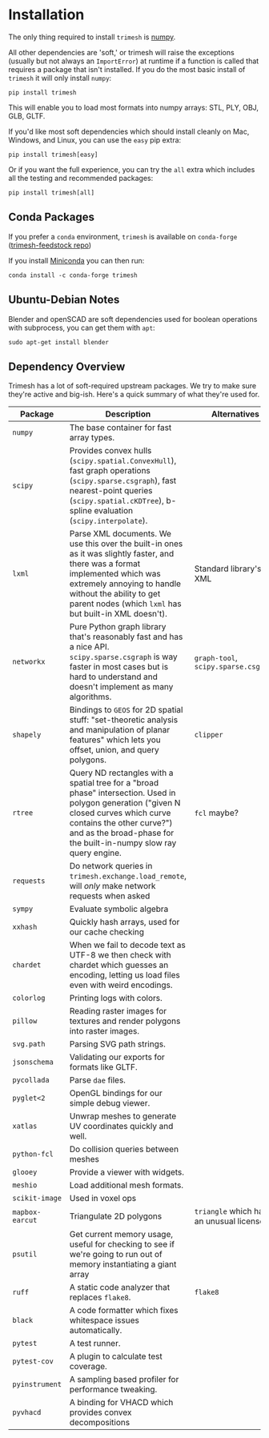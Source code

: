 Installation
=====================

The only thing required to install `trimesh` is
[numpy](http://www.numpy.org/).

All other dependencies are \'soft,\' or trimesh will raise the exceptions (usually but not always an `ImportError`) at runtime if a function is called that requires a package that isn\'t installed. If you do the most basic install of `trimesh` it will only install `numpy`:

```
pip install trimesh
```

This will enable you to load most formats into numpy arrays: STL, PLY, OBJ, GLB, GLTF.

If you\'d like most soft dependencies which should install cleanly on Mac, Windows, and Linux, you can use the `easy` pip extra:

```
pip install trimesh[easy]
```

Or if you want the full experience, you can try the `all` extra which includes all the testing and recommended packages:
```
pip install trimesh[all]
```


Conda Packages
--------------

If you prefer a `conda` environment, `trimesh` is available on `conda-forge` ([trimesh-feedstock repo](https://github.com/conda-forge/trimesh-feedstock))


If you install [Miniconda](https://conda.io/docs/install/quick.html) you can then run:

```
conda install -c conda-forge trimesh
```
      
Ubuntu-Debian Notes
-------------------

Blender and openSCAD are soft dependencies used for boolean operations with subprocess, you can get them with `apt`:

```
sudo apt-get install blender
```

Dependency Overview
--------------------

Trimesh has a lot of soft-required upstream packages. We try to make sure they're active and big-ish. Here's a quick summary of what they're used for.

 
| Package | Description | Alternatives | Level |
| ------  | ---------   | ----------   | ----- |
| `numpy` | The base container for fast array types. | | `required` | 
| `scipy` | Provides convex hulls (`scipy.spatial.ConvexHull`), fast graph operations (`scipy.sparse.csgraph`), fast nearest-point queries (`scipy.spatial.cKDTree`), b-spline evaluation (`scipy.interpolate`). | | `easy` |  
| `lxml` | Parse XML documents. We use this over the built-in ones as it was slightly faster, and there was a format implemented which was extremely annoying to handle without the ability to get parent nodes (which `lxml` has but built-in XML doesn't). | Standard library's XML | `easy` |
| `networkx` | Pure Python graph library that's reasonably fast and has a nice API. `scipy.sparse.csgraph` is way faster in most cases but is hard to understand and doesn't implement as many algorithms. | `graph-tool`, `scipy.sparse.csgraph` | `easy` |
| `shapely` | Bindings to `GEOS` for 2D spatial stuff: "set-theoretic analysis and manipulation of planar features" which lets you offset, union, and query polygons. | `clipper` | `easy` | 
| `rtree` | Query ND rectangles with a spatial tree for a "broad phase" intersection. Used in polygon generation ("given N closed curves which curve contains the other curve?") and as the broad-phase for the built-in-numpy slow ray query engine. | `fcl` maybe? | `easy` |
|`requests`| Do network queries in `trimesh.exchange.load_remote`, will *only* make network requests when asked | | `easy`|
|`sympy`| Evaluate symbolic algebra | | `recommend`|
|`xxhash`| Quickly hash arrays, used for our cache checking | | `easy`|
|`chardet`| When we fail to decode text as UTF-8 we then check with chardet which guesses an encoding,  letting us load files even with weird encodings. | | `easy`|
|`colorlog`| Printing logs with colors. | | `easy`|
|`pillow`| Reading raster images for textures and render polygons into raster images. | | `easy`|
|`svg.path`| Parsing SVG path strings. | | `easy`|
|`jsonschema`| Validating our exports for formats like GLTF. | | `easy`|
|`pycollada`| Parse `dae` files. | | `easy`|
|`pyglet<2`| OpenGL bindings for our simple debug viewer. | | `recommend`|
|`xatlas`| Unwrap meshes to generate UV coordinates quickly and well. | | `recommend`|
|`python-fcl`| Do collision queries between meshes | | `recommend`|
|`glooey`| Provide a viewer with widgets. | | `recommend`|
|`meshio`| Load additional mesh formats. | | `recommend`|
|`scikit-image`| Used in voxel ops | | `recommend`|
|`mapbox-earcut`| Triangulate 2D polygons | `triangle` which has an unusual license | `easy`|
|`psutil`| Get current memory usage, useful for checking to see if we're going to run out of memory instantiating a giant array | | `recommend`|
|`ruff`| A static code analyzer that replaces `flake8`. | `flake8` | `test`|
|`black`| A code formatter which fixes whitespace issues automatically. | | `test`|
|`pytest`| A test runner. | | `test`|
|`pytest-cov`| A plugin to calculate test coverage. | | `test`|
|`pyinstrument`| A sampling based profiler for performance tweaking. | | `test`|
|`pyvhacd`| A binding for VHACD which provides convex decompositions | | `recommend`|
